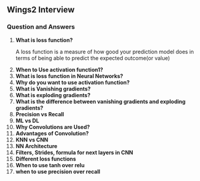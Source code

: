 ## Wings2 Interview

### Question and Answers

<ol>
<li> <strong>What is loss function?</strong>
</li>
<p> A loss function is a measure of how good your prediction model does in terms of being able to predict the expected outcome(or value)</p>
<li><strong>When to Use activation function1? </strong></li>
<li><strong>What is loss function in Neural Networks? </strong></li>
<li><strong>Why do you want to use activation function? </strong></li>
<li><strong>What is Vanishing gradients? </strong></li>
<li><strong>What is exploding gradients? </strong></li>
<li><strong>What is the difference between vanishing gradients and exploding gradients? </strong></li>
<li><strong>Precision vs Recall </strong></li>
<li><strong>ML vs DL </strong></li>
<li><strong>Why Convolutions are Used? </strong></li>
<li><strong>Advantages of Convolution? </strong></li>
<li><strong>KNN vs CNN </strong></li>
<li><strong>NN Architecture </strong></li>
<li><strong>Filters, Strides, formula for next layers in CNN </strong></li>
<li><strong>Different loss functions </strong></li>
<li><strong>When to use tanh over relu </strong></li>
<li><strong>when to use precision over recall </strong></li>
</ol>
